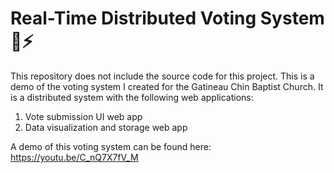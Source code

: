 # Real-Time Distributed Voting System 📩⚡

This repository does not include the source code for this project. This is a demo of the voting system I created for the Gatineau Chin Baptist Church. It is a distributed system with the following web applications:
1. Vote submission UI web app
2. Data visualization and storage web app

A demo of this voting system can be found here: https://youtu.be/C_nQ7X7fV_M
